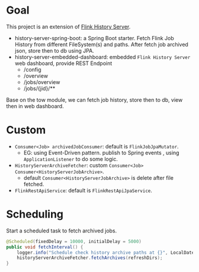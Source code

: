# Goal

This project is an extension of [Flink History Server](https://nightlies.apache.org/flink/flink-docs-release-1.16/docs/deployment/advanced/historyserver/).

- history-server-spring-boot: a Spring Boot starter. Fetch Flink Job History from different FileSystem(s) and paths. After fetch job archived json, store then to db using JPA.
- history-server-embedded-dashboard: embedded `Flink History Server` web dashboard, provide REST Endpoint
  - /config
  - /overview
  - /jobs/overview
  - /jobs/{jid}/**

Base on the tow module, we can fetch job history, store then to db, view then in web dashboard.

# Custom

- `Consumer<Job> archivedJobConsumer`: default is `FlinkJobJpaMutator`.
  - EG: using Event-Driven pattern. publish to Spring events , using `ApplicationListener` to do some logic.
- `HistoryServerArchiveFetcher`: custom `Consumer<Job>` `Consumer<HistoryServerJobArchive>`.
  - default `Consumer<HistoryServerJobArchive>` is delete after file fetched.
- `FlinkRestApiService`: default is `FlinkRestApiJpaService`.

# Scheduling

Start a scheduled task to fetch archived jobs.

```java
@Scheduled(fixedDelay = 10000, initialDelay = 5000)
public void fetchInterval() {
    logger.info("Schedule check history archive paths at {}", LocalDateTime.now());
    historyServerArchiveFetcher.fetchArchives(refreshDirs);
}
```